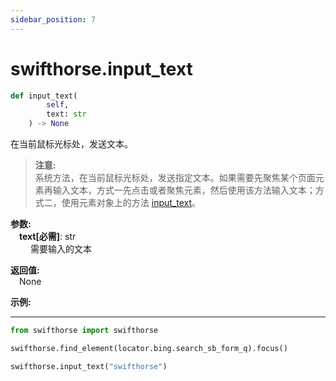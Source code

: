 ```yaml
---
sidebar_position: 7
---
```

# swifthorse.input_text
```python
def input_text(
        self,
        text: str
    ) -> None
```

在当前鼠标光标处，发送文本。

>**注意:**  
系统方法，在当前鼠标光标处，发送指定文本。如果需要先聚焦某个页面元素再输入文本，方式一先点击或者聚焦元素，然后使用该方法输入文本；方式二，使用元素对象上的方法 [input_text](./input_text.md)。


**参数:**  
    &emsp;**text[必需]**: str  
        &emsp;&emsp; 需要输入的文本  

**返回值:**  
    &emsp;None

**示例:**
***
```python
from swifthorse import swifthorse

swifthorse.find_element(locator.bing.search_sb_form_q).focus()

swifthorse.input_text("swifthorse")
```